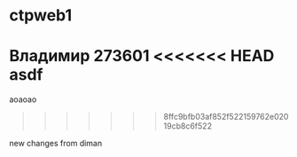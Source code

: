 # ctpweb1
Владимир
273601
<<<<<<< HEAD
asdf
=======
aoaoao
>>>>>>> 8ffc9bfb03af852f522159762e02019cb8c6f522
                        

new changes from diman
